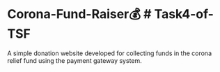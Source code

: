 # Corona-Fund-Raiser💰 # Task4-of-TSF
A simple donation website developed for collecting funds in the corona relief fund using the payment gateway system.


